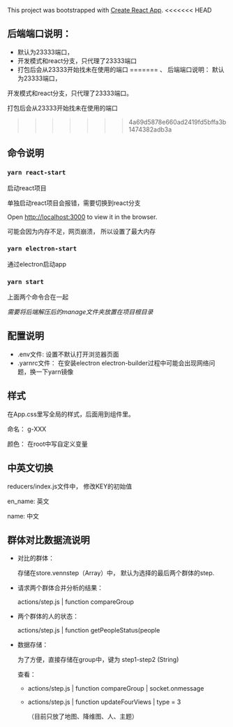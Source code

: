 This project was bootstrapped with [Create React App](https://github.com/facebook/create-react-app).
<<<<<<< HEAD

## 后端端口说明： 
- 默认为23333端口，
- 开发模式和react分支，只代理了23333端口
- 打包后会从23333开始找未在使用的端口
=======
、
后端端口说明： 默认为23333端口，

开发模式和react分支，只代理了23333端口。

打包后会从23333开始找未在使用的端口
>>>>>>> 4a69d5878e660ad2419fd5bffa3b1474382adb3a

## 命令说明

### `yarn react-start` 

启动react项目<br /> 

单独启动react项目会报错，需要切换到react分支

Open [http://localhost:3000](http://localhost:3000) to view it in the browser.

可能会因为内存不足，网页崩溃， 所以设置了最大内存

### `yarn electron-start`

通过electron启动app

### `yarn start`

上面两个命令合在一起

*需要将后端解压后的manage文件夹放置在项目根目录*

## 配置说明

- .env文件: 设置不默认打开浏览器页面
- .yarnrc文件： 在安装electron electron-builder过程中可能会出现网络问题，换一下yarn镜像

## 样式

在App.css里写全局的样式，后面用到组件里。

命名： g-XXX 

颜色： 在root中写自定义变量

## 中英文切换

reducers/index.js文件中， 修改KEY的初始值

en_name: 英文

name: 中文

## 群体对比数据流说明

- 对比的群体：

    存储在store.vennstep（Array）中， 默认为选择的最后两个群体的step.

- 请求两个群体合并分析的结果：
    
    actions/step.js | function compareGroup 

- 两个群体的人的状态：

    actions/step.js | function getPeopleStatus(people

- 数据存储：

    为了方便，直接存储在group中，键为 step1-step2 (String)

    查看：
    - actions/step.js | function compareGroup | socket.onmessage

    - actions/step.js | function updateFourViews | type = 3

        （目前只放了地图、降维图、人、主题）